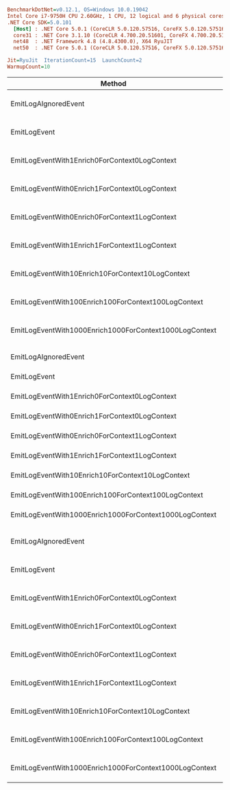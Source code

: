 ``` ini

BenchmarkDotNet=v0.12.1, OS=Windows 10.0.19042
Intel Core i7-9750H CPU 2.60GHz, 1 CPU, 12 logical and 6 physical cores
.NET Core SDK=5.0.101
  [Host] : .NET Core 5.0.1 (CoreCLR 5.0.120.57516, CoreFX 5.0.120.57516), X64 RyuJIT
  core31 : .NET Core 3.1.10 (CoreCLR 4.700.20.51601, CoreFX 4.700.20.51901), X64 RyuJIT
  net48  : .NET Framework 4.8 (4.8.4300.0), X64 RyuJIT
  net50  : .NET Core 5.0.1 (CoreCLR 5.0.120.57516, CoreFX 5.0.120.57516), X64 RyuJIT

Jit=RyuJit  IterationCount=15  LaunchCount=2  
WarmupCount=10  

```
|                                                 Method |    Job |       Runtime |             Mean |          Error |         StdDev |      Ratio |   RatioSD |    Gen 0 |   Gen 1 |   Gen 2 | Allocated |
|------------------------------------------------------- |------- |-------------- |-----------------:|---------------:|---------------:|-----------:|----------:|---------:|--------:|--------:|----------:|
|                                   EmitLogAIgnoredEvent | core31 | .NET Core 3.1 |        14.409 ns |      1.5621 ns |      2.3380 ns |       1.00 |      0.00 |        - |       - |       - |         - |
|                                           EmitLogEvent | core31 | .NET Core 3.1 |       597.460 ns |      9.7495 ns |     14.5926 ns |      42.45 |      6.37 |   0.0582 |       - |       - |     368 B |
|          EmitLogEventWith1Enrich0ForContext0LogContext | core31 | .NET Core 3.1 |       650.154 ns |      7.7825 ns |     11.6485 ns |      46.28 |      7.42 |   0.0668 |       - |       - |     424 B |
|          EmitLogEventWith0Enrich1ForContext0LogContext | core31 | .NET Core 3.1 |       636.575 ns |      9.9776 ns |     14.6250 ns |      45.60 |      7.29 |   0.0582 |       - |       - |     368 B |
|          EmitLogEventWith0Enrich0ForContext1LogContext | core31 | .NET Core 3.1 |     1,137.109 ns |     22.6508 ns |     33.9026 ns |      81.13 |     14.23 |   0.1564 |       - |       - |     984 B |
|          EmitLogEventWith1Enrich1ForContext1LogContext | core31 | .NET Core 3.1 |     1,298.727 ns |     19.3276 ns |     28.9286 ns |      92.46 |     14.95 |   0.2041 |       - |       - |    1288 B |
|       EmitLogEventWith10Enrich10ForContext10LogContext | core31 | .NET Core 3.1 |     6,209.886 ns |     75.2470 ns |    112.6262 ns |     442.61 |     74.71 |   1.2054 |  0.0076 |       - |    7584 B |
|    EmitLogEventWith100Enrich100ForContext100LogContext | core31 | .NET Core 3.1 |    53,329.303 ns |    517.3334 ns |    774.3202 ns |   3,801.18 |    640.82 |  11.8408 |  1.0376 |       - |   74616 B |
| EmitLogEventWith1000Enrich1000ForContext1000LogContext | core31 | .NET Core 3.1 | 1,114,925.365 ns | 19,807.3025 ns | 29,646.6378 ns |  79,466.41 | 13,532.08 | 119.1406 | 52.7344 | 29.2969 |  735962 B |
|                                                        |        |               |                  |                |                |            |           |          |         |         |           |
|                                   EmitLogAIgnoredEvent |  net48 |      .NET 4.8 |        13.321 ns |      0.1008 ns |      0.1509 ns |       1.00 |      0.00 |        - |       - |       - |         - |
|                                           EmitLogEvent |  net48 |      .NET 4.8 |       598.396 ns |      8.4140 ns |     12.5937 ns |      44.93 |      1.11 |   0.0591 |       - |       - |     377 B |
|          EmitLogEventWith1Enrich0ForContext0LogContext |  net48 |      .NET 4.8 |       672.035 ns |      9.7063 ns |     14.5280 ns |      50.46 |      1.35 |   0.0687 |       - |       - |     433 B |
|          EmitLogEventWith0Enrich1ForContext0LogContext |  net48 |      .NET 4.8 |       652.797 ns |      9.2513 ns |     13.8469 ns |      49.01 |      1.18 |   0.0591 |       - |       - |     377 B |
|          EmitLogEventWith0Enrich0ForContext1LogContext |  net48 |      .NET 4.8 |     1,241.015 ns |     22.1048 ns |     33.0854 ns |      93.18 |      2.79 |   0.1602 |       - |       - |    1011 B |
|          EmitLogEventWith1Enrich1ForContext1LogContext |  net48 |      .NET 4.8 |     1,450.328 ns |     19.0920 ns |     28.5760 ns |     108.89 |      2.64 |   0.2079 |       - |       - |    1316 B |
|       EmitLogEventWith10Enrich10ForContext10LogContext |  net48 |      .NET 4.8 |     7,154.232 ns |     51.4528 ns |     77.0121 ns |     537.12 |      7.94 |   1.1826 |  0.0076 |       - |    7486 B |
|    EmitLogEventWith100Enrich100ForContext100LogContext |  net48 |      .NET 4.8 |    66,443.853 ns |    857.3812 ns |  1,283.2879 ns |   4,988.67 |    119.81 |  11.7188 |  0.8545 |       - |   73988 B |
| EmitLogEventWith1000Enrich1000ForContext1000LogContext |  net48 |      .NET 4.8 | 1,215,565.898 ns | 21,361.3804 ns | 31,972.7083 ns |  91,262.91 |  2,622.35 | 119.1406 | 56.6406 | 29.2969 |  737003 B |
|                                                        |        |               |                  |                |                |            |           |          |         |         |           |
|                                   EmitLogAIgnoredEvent |  net50 | .NET Core 5.0 |         7.483 ns |      0.4570 ns |      0.6840 ns |       1.00 |      0.00 |        - |       - |       - |         - |
|                                           EmitLogEvent |  net50 | .NET Core 5.0 |       352.968 ns |      4.1097 ns |      6.1513 ns |      47.57 |      4.55 |   0.0596 |       - |       - |     376 B |
|          EmitLogEventWith1Enrich0ForContext0LogContext |  net50 | .NET Core 5.0 |       388.100 ns |      4.2474 ns |      6.3573 ns |      52.30 |      5.03 |   0.0687 |       - |       - |     432 B |
|          EmitLogEventWith0Enrich1ForContext0LogContext |  net50 | .NET Core 5.0 |       387.186 ns |      3.8580 ns |      5.7745 ns |      52.17 |      4.92 |   0.0596 |       - |       - |     376 B |
|          EmitLogEventWith0Enrich0ForContext1LogContext |  net50 | .NET Core 5.0 |       790.188 ns |     10.4581 ns |     15.6532 ns |     106.56 |     11.07 |   0.1574 |       - |       - |     992 B |
|          EmitLogEventWith1Enrich1ForContext1LogContext |  net50 | .NET Core 5.0 |       952.876 ns |     16.5995 ns |     24.8453 ns |     128.21 |     10.14 |   0.2060 |       - |       - |    1296 B |
|       EmitLogEventWith10Enrich10ForContext10LogContext |  net50 | .NET Core 5.0 |     4,896.389 ns |     90.5332 ns |    135.5058 ns |     659.09 |     56.55 |   1.2054 |  0.0076 |       - |    7592 B |
|    EmitLogEventWith100Enrich100ForContext100LogContext |  net50 | .NET Core 5.0 |    43,053.616 ns |    515.6354 ns |    771.7788 ns |   5,802.21 |    558.55 |  11.8408 |  0.9766 |       - |   74624 B |
| EmitLogEventWith1000Enrich1000ForContext1000LogContext |  net50 | .NET Core 5.0 |   987,366.439 ns | 18,889.4138 ns | 28,272.7852 ns | 133,014.42 | 12,579.97 | 119.1406 | 56.6406 | 29.2969 |  735952 B |
